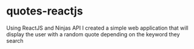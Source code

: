 # quotes-reactjs
Using ReactJS and Ninjas API I created a simple web application that will display the user with a random quote depending on the keyword they search
